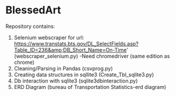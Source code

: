 # BlessedArt

Repository contains:

1. Selenium webscraper for url: https://www.transtats.bts.gov/DL_SelectFields.asp?Table_ID=236&amp;DB_Short_Name=On-Time' (webscraper_selenium.py)
   -Need chromedriver (same edition as chrome)
2. Cleaning/Parsing in Pandas (csvprog.py)
3. Creating data structures in sqllite3 (Create_Tbl_sqlite3.py)
4. Db interaction with sqlite3 (sqlite3dbinteraction.py)
5. ERD Diagram (bureau of Transportation Statistics-erd diagram)
